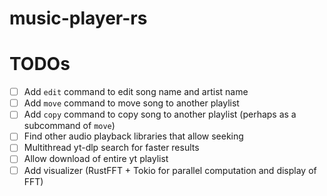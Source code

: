 # music-player-rs

# TODOs
- [ ] Add `edit` command to edit song name and artist name
- [ ] Add `move` command to move song to another playlist
- [ ] Add `copy` command to copy song to another playlist (perhaps as a subcommand of `move`)
- [ ] Find other audio playback libraries that allow seeking
- [ ] Multithread yt-dlp search for faster results
- [ ] Allow download of entire yt playlist
- [ ] Add visualizer (RustFFT + Tokio for parallel computation and display of FFT)
